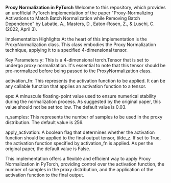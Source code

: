 **Proxy Normalization in PyTorch**
Welcome to this repository, which provides an unofficial PyTorch implementation of the paper "Proxy-Normalizing Activations to Match Batch Normalization while Removing Batch Dependence" by Labatie, A., Masters, D., Eaton-Rosen, Z., & Luschi, C. (2022, April 3).

Implementation Highlights
At the heart of this implementation is the ProxyNormalization class. This class embodies the Proxy Normalization technique, applying it to a specified 4-dimensional tensor.

Key Parameters
y: This is a 4-dimensional torch.Tensor that is set to undergo proxy normalization. It's essential to note that this tensor should be pre-normalized before being passed to the ProxyNormalization class.

activation_fn: This represents the activation function to be applied. It can be any callable function that applies an activation function to a tensor.

eps: A minuscule floating-point value used to ensure numerical stability during the normalization process. As suggested by the original paper, this value should not be set too low. The default value is 0.03.

n_samples: This represents the number of samples to be used in the proxy distribution. The default value is 256.

apply_activation: A boolean flag that determines whether the activation function should be applied to the final output tensor, tilde_z. If set to True, the activation function specified by activation_fn is applied. As per the original paper, the default value is False.

This implementation offers a flexible and efficient way to apply Proxy Normalization in PyTorch, providing control over the activation function, the number of samples in the proxy distribution, and the application of the activation function to the final output.
